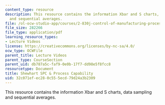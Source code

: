 ```yaml
---
content_type: resource
description: This resource contains the information Xbar and S charts, data sampling
  and sequential averages.
file: /ol-ocw-studio-app/courses/2-830j-control-of-manufacturing-processes-sma-6303-spring-2008/32c071efec280c555ecd79d24a3b2309_lecture7.pdf
file_size: 282266
file_type: application/pdf
learning_resource_types:
- Lecture Videos
license: https://creativecommons.org/licenses/by-nc-sa/4.0/
ocw_type: OCWFile
parent_title: Lecture Videos
parent_type: CourseSection
parent_uid: db787a5c-faf9-0e0b-17f7-dd98e5f8fcc8
resourcetype: Document
title: Shewhart SPC & Process Capability
uid: 32c071ef-ec28-0c55-5ecd-79d24a3b2309
---
```

This resource contains the information Xbar and S charts, data sampling and sequential averages.